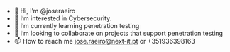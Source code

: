 - 👋 Hi, I’m @joseraeiro
- 👀 I’m interested in Cybersecurity.
- 🌱 I’m currently learning penetration testing
- 💞️ I’m looking to collaborate on projects that support penetration testing
- 📫 How to reach me jose.raeiro@next-it.pt or +351936398163

<!---
joseraeiro/joseraeiro is a ✨ special ✨ repository because its `README.md` (this file) appears on your GitHub profile.
You can click the Preview link to take a look at your changes.
--->

